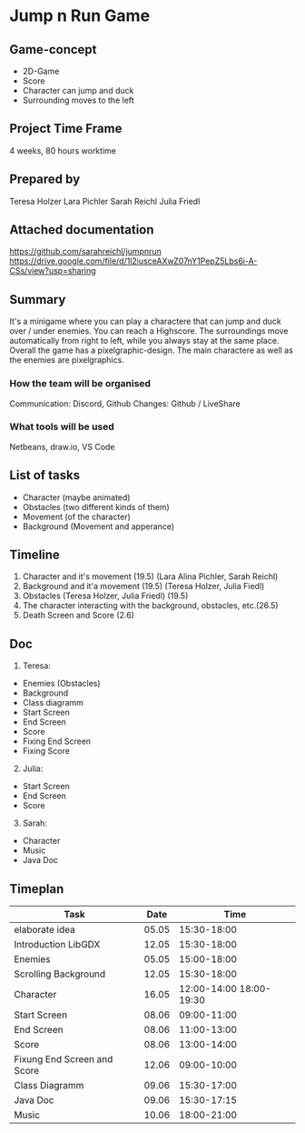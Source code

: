 # Jump n Run Game

## Game-concept

- 2D-Game
- Score
- Character can jump and duck
- Surrounding moves to the left

## Project Time Frame

4 weeks, 80 hours worktime

## Prepared by

Teresa Holzer
Lara Pichler
Sarah Reichl
Julia Friedl

## Attached documentation

https://github.com/sarahreichl/jumpnrun
https://drive.google.com/file/d/1l2iusceAXwZ07nY1PepZ5Lbs6i-A-CSs/view?usp=sharing

## Summary

It's a minigame where you can play a charactere that can jump and duck over / under enemies. You can reach a Highscore. The surroundings move automatically from right to left, while you always stay at the same place. Overall the game has a pixelgraphic-design. The main charactere as well as the enemies are pixelgraphics.

### How the team will be organised

Communication: Discord, Github
Changes: Github / LiveShare

### What tools will be used

Netbeans, draw.io, VS Code

## List of tasks

- Character (maybe animated)
- Obstacles (two different kinds of them)
- Movement (of the character)
- Background (Movement and apperance)

## Timeline

1. Character and it's movement (19.5) (Lara Alina Pichler, Sarah Reichl)
2. Background and it'a movement (19.5) (Teresa Holzer, Julia Fiedl)
3. Obstacles (Teresa Holzer, Julia Friedl) (19.5)
4. The character interacting with the background, obstacles, etc.(26.5)
5. Death Screen and Score (2.6)

## Doc

1. Teresa:

- Enemies (Obstacles)
- Background
- Class diagramm
- Start Screen
- End Screen
- Score
- Fixing End Screen
- Fixing Score

2. Julia:

- Start Screen
- End Screen
- Score

3. Sarah:

- Character
- Music
- Java Doc

## Timeplan

| Task                        | Date  | Time        |
| --------------------------- | ----- | ----------- |
| elaborate idea              | 05.05 | 15:30-18:00 |
| Introduction LibGDX         | 12.05 | 15:30-18:00 |
| Enemies                     | 05.05 | 15:00-18:00 |
| Scrolling Background        | 12.05 | 15:30-18:00 |
| Character                   | 16.05 | 12:00-14:00 18:00-19:30 |
| Start Screen                | 08.06 | 09:00-11:00 |
| End Screen                  | 08.06 | 11:00-13:00 |
| Score                       | 08.06 | 13:00-14:00 |
| Fixung End Screen and Score | 12.06 | 09:00-10:00 |
| Class Diagramm              | 09.06 | 15:30-17:00 |
| Java Doc                    | 09.06 | 15:30-17:15 |
| Music                       | 10.06 | 18:00-21:00 |
